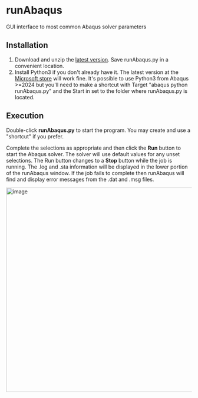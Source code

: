 # runAbaqus
GUI interface to most common Abaqus solver parameters

## Installation
1. Download and unzip the [latest version](https://github.com/costerwi/runAbaqus/releases/latest). Save runAbaqus.py in a convenient location.
2. Install Python3 if you don't already have it. The latest version at the [Microsoft store](https://apps.microsoft.com/search?query=python&hl=en-US&gl=US) will work fine.
It's possible to use Python3 from Abaqus >=2024 but you'll need to make a shortcut with Target "abaqus python runAbaqus.py" and the Start in set to the folder where runAbaqus.py is located.

## Execution
Double-click <b>runAbaqus.py</b> to start the program.
You may create and use a "shortcut" if you prefer.

Complete the selections as appropriate and then click the <b>Run</b> button to start the Abaqus solver.
The solver will use default values for any unset selections.
The Run button changes to a <b>Stop</b> button while the job is running.
The .log and .sta information will be displayed in the lower portion of the runAbaqus window.
If the job fails to complete then runAbaqus will find and display error messages from the .dat and .msg files.

<img width="677" height="553" alt="image" src="https://github.com/user-attachments/assets/ea25282a-4140-4fc9-9c81-0744fba1efa7" />
